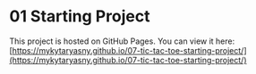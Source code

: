 # 01 Starting Project

This project is hosted on GitHub Pages. You can view it here:
[https://mykytaryasny.github.io/07-tic-tac-toe-starting-project/](https://mykytaryasny.github.io/07-tic-tac-toe-starting-project/)
